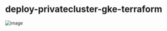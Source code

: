 # deploy-privatecluster-gke-terraform


![image](https://github.com/user-attachments/assets/11a05ff3-93d8-41eb-ab13-f2d90446882a)



